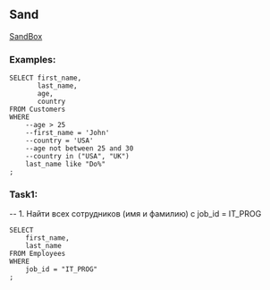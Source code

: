 Sand
----------------
[SandBox](https://www.programiz.com/sql/online-compiler/)

### Examples:
```
SELECT first_name, 
       last_name,
       age,
       country
FROM Customers
WHERE 
	--age > 25
	--first_name = 'John'
    --country = 'USA'
    --age not between 25 and 30
    --country in ("USA", "UK")
    last_name like "Do%"
;
```

### Task1:
--  1. Найти всех сотрудников (имя и фамилию) c job_id = IT_PROG
```
SELECT
	first_name,
    last_name
FROM Employees
WHERE
	job_id = "IT_PROG"
;
```
